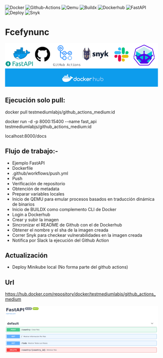 ![Docker](https://img.shields.io/badge/Runtime-Docker-blue?style=for-the-badge)
![Github-Actions](https://img.shields.io/badge/Acciones-Github_Actions-informational?style=for-the-badge)
![Qemu](https://img.shields.io/badge/Emulador-Qemu-informational?style=for-the-badge)
![Buildx](https://img.shields.io/badge/Complemento-Buildx-informational?style=for-the-badge)
![Dockerhub](https://img.shields.io/badge/Push-Dockerhub-informational?style=for-the-badge)
![FastAPI](https://img.shields.io/badge/Api-FastAPI-informational?style=for-the-badge)
![Deploy](https://img.shields.io/badge/Deploy-Minikube-informational?style=for-the-badge)
![Snyk](https://img.shields.io/badge/Seguridad-Snyc-blueviolet?style=for-the-badge)

# Fcefynunc

![dockerhub](app/images/_proyecto_.png)

## Ejecución solo pull:

docker pull testmediumlabjs/github_actions_medium:id

docker run -d -p 8000:15400 --name fast_api testmediumlabjs/github_actions_medium:id

localhost:8000/docs

## Flujo de trabajo:-

- Ejemplo FastAPI
- Dockerfile
- .github/workflows/push.yml
- Push
- Verificación de repositorio
- Obtención de metadata
- Preparar variables locales
- Inicio de QEMU para emular procesos basados en traducción dinámica de binarios
- Inicio de BUILDX como complemento CLI de Docker
- Login a Dockerhub
- Crear y subir la imagen
- Sincronizar el README de Github con el de Dockerhub
- Obtener el nombre y el sha de la imagen creada
- Correr Snyk para checkear vulnerabilidades en la imagen creada
- Notifica por Slack la ejecución del Github Action

## Actualización

- Deploy Minikube local (No forma parte del github actions)

## Url

https://hub.docker.com/repository/docker/testmediumlabjs/github_actions_medium

![fastapi](app/images/fastapi_.png)